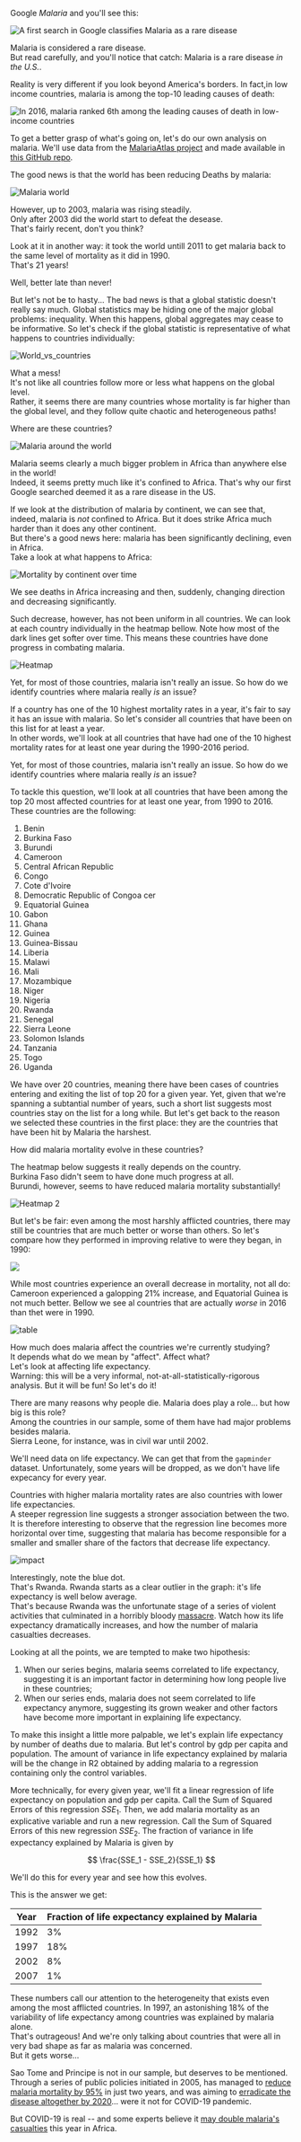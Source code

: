 
Google _Malaria_ and you'll see this:

![A first search in Google classifies Malaria as a rare disease](../assets/img/Malaria/Google_1st_search.png)

Malaria is considered a rare disease.   
But read carefully, and you'll notice that catch: Malaria is a rare disease _in the U.S._. 

Reality is very different if you look beyond America's borders. In fact,in low income countries, malaria is among the top-10 leading causes of death:

![In 2016, malaria ranked 6th among the leading causes of death in low-income countries](../assets/img/Malaria/diseases_ranking.png)

To get a better grasp of what's going on, let's do our own analysis on malaria. We'll use data from the [MalariaAtlas project](https://malariaatlas.org/) and made available in [this GitHub repo](https://github.com/rfordatascience/tidytuesday/tree/master/data/2018/2018-11-13). 

The good news is that the world has been reducing Deaths by malaria:

![Malaria world](../assets/img/Malaria/Mortality_world.png)

However, up to 2003, malaria was rising steadily.  
Only after 2003 did the world start to defeat the desease.  
That's fairly recent, don't you think?

Look at it in another way: it took the world untill 2011 to get malaria back to the same level of mortality as it did in 1990.  
That's 21 years!

Well, better late than never!  

But let's not be to hasty...
The bad news is that a global statistic doesn't really say much. 
Global statistics may be hiding one of the major global problems: inequality.
When this happens, global aggregates may cease to be informative.
So let's check if the global statistic is representative of what happens to countries individually:

![World_vs_countries](../assets/img/Malaria/Mortality_world_vs_countries.png)

What a mess!  
It's not like all countries follow more or less what happens on the global level.  
Rather, it seems there are many countries whose mortality is far higher than the global level, and they follow quite chaotic and heterogeneous paths! 

Where are these countries?

![Malaria around the world](../assets/img/Malaria/world_map.png)

Malaria seems clearly a much bigger problem in Africa than anywhere else in the world!  
Indeed, it seems pretty much like it's confined to Africa.
That's why our first Google searched deemed it as a rare disease in the US.

If we look at the distribution of malaria by continent, we can see that, indeed, malaria is *not* confined to Africa. 
But it does strike Africa much harder than it does any other continent.  
But there's a good news here: malaria has been significantly declining, even in Africa.  
Take a look at what happens to Africa:

![Mortality by continent over time](../assets/img/Malaria/mortality_by_continent_over_time.gif)

We see deaths in Africa increasing and then, suddenly, changing direction and decreasing significantly.

Such decrease, however, has not been uniform in all countries. We can look at each country individually in the heatmap bellow. Note how most of the dark lines get softer over time. This means these countries have done progress in combating malaria. 

![Heatmap](../assets/img/Malaria/heatmap.png)

Yet, for most of those countries, malaria isn't really an issue.
So how do we identify countries where malaria really *is* an issue?

If a country has one of the 10 highest mortality rates in a year, it's fair to say it has an issue with malaria.
So let's consider all countries that have been on this list for at least a year.  
In other words, we'll look at all countries that have had one of the 10 highest mortality rates for at least one year during the 1990-2016 period.




Yet, for most of those countries, malaria isn't really an issue.
So how do we identify countries where malaria really *is* an issue?

To tackle this question, we'll look at all countries that have been among the top 20 most affected countries for at least one year, from 1990 to 2016. These countries are the following:
1. Benin
2. Burkina Faso
3. Burundi
4. Cameroon
5. Central African Republic
6. Congo
7. Cote d'Ivoire
8. Democratic Republic of Congoa cer
9. Equatorial Guinea
10. Gabon
11. Ghana
12. Guinea
13. Guinea-Bissau
14. Liberia
15. Malawi
16. Mali
17. Mozambique
18. Niger
19. Nigeria
20. Rwanda
21. Senegal
22. Sierra Leone
23. Solomon Islands
24. Tanzania
25. Togo
26. Uganda

We have over 20 countries, meaning there have been cases of countries entering and exiting the list of top 20 for a given year. Yet, given that we're spanning a subtantial number of years, such a short list suggests most countries stay on the list for a long while. But let's get back to the reason we selected these countries in the first place: they are the countries that have been hit by Malaria the harshest.

How did malaria mortality evolve in these countries?

The heatmap below suggests it really depends on the country.  
Burkina Faso didn't seem to have done much progress at all.  
Burundi, however, seems to have reduced malaria mortality substantially!

![Heatmap 2](../assets/img/Malaria/Heatmap2.png)

But let's be fair: even among the most harshly afflicted countries, there may still be countries that are much better or worse than others. So let's compare how they performed in improving relative to were they began, in 1990:

![](../assets/img/Malaria/evolution_most_affected.png)

While most countries experience an overall decrease in mortality, not all do: Cameroon experienced a galopping 21% increase, and Equatorial Guinea is not much better. Bellow we see al countries that are actually _worse_ in 2016 than thet were in 1990.

![table](../assets/img/Malaria/table.png)

How much does malaria affect the countries we're currently studying?  
It depends what do we mean by "affect". Affect what?  
Let's look at affecting life expectancy.  
Warning: this will be a very informal, not-at-all-statistically-rigorous analysis. But it will be fun! So let's do it!

There are many reasons why people die. Malaria does play a role... but how big is this role?  
Among the countries in our sample, some of them have had major problems besides malaria.  
Sierra Leone, for instance, was in civil war until 2002. 

We'll need data on life expectancy. We can get that from the `gapminder` dataset. Unfortunately, some years will be dropped, as we don't have life expecancy for every year.

Countries with higher malaria mortality rates are also countries with lower life expectancies.  
A steeper regression line suggests a stronger association between the two.  
It is therefore interesting to observe that the regression line becomes more horizontal over time, suggesting that malaria has become responsible for a smaller and smaller share of the factors that decrease life expectancy.

![impact](../assets/img/Malaria/impact_of_Malaria.gif)

Interestingly, note the blue dot.  
That's Rwanda. 
Rwanda starts as a clear outlier in the graph: it's life expectancy is well below average.  
That's because Rwanda was the unfortunate stage of a series of violent activities that culminated in a horribly bloody [massacre](https://en.wikipedia.org/wiki/Rwandan_genocide). Watch how its life expectancy dramatically increases, and how the number of malaria casualties decreases. 

Looking at all the points, we are tempted to make two hipothesis:
1. When our series begins, malaria seems correlated to life expectancy, suggesting it is an important factor in determining how long people live in these countries;
2. When our series ends, malaria does not seem correlated to life expectancy anymore, suggesting its grown weaker and other factors have become more important in explaining life expectancy.

To make this insight a little more palpable, we let's explain life expectancy by number of deaths due to malaria. But let's control by gdp per capita and population. The amount of variance in life expectancy explained by malaria will be the change in R2 obtained by adding malaria to a regression containing only the control variables. 

More technically, for every given year, we'll fit a linear regression of life expectancy on population and gdp per capita. Call the Sum of Squared Errors of this regression $SSE_1$. Then, we add malaria mortality as an explicative variable and run a new regression. Call the Sum of Squared Errors of this new regression $SSE_2$. The fraction of variance in life expectancy explained by Malaria is given by

$$
\frac{SSE_1 - SSE_2}{SSE_1}
$$

We'll do this for every year and see how this evolves.

This is the answer we get:


Year| Fraction of life expectancy explained by Malaria |
----|-----------------------------|
1992| 3% |
1997| 18% |
2002|8% |
2007|1% |



These numbers call our attention to the heterogeneity that exists even among the most afflicted countries.
In 1997, an astonishing 18% of the variability of life expectancy among countries was explained by malaria alone.  
That's outrageous! And we're only talking about countries that were all in very bad shape as far as malaria was concerned.  
But it gets worse...

Sao Tome and Principe is not in our sample, but deserves to be mentioned. 
Through a series of public policies initiated in 2005, has managed to [reduce malaria mortality by 95%](https://www.researchgate.net/publication/23785356_Malaria_in_Sao_Tome_and_Principe_On_the_Brink_of_Elimination_after_Three_Years_of_Effective_Antimalarial_Measures) in just two years, and was aiming to [erradicate the disease altogether by 2020](http://www.shrinkingthemalariamap.org/elimination-progress/sao-tome-and-principe)... were it not for COVID-19 pandemic. 

But COVID-19 is real -- and some experts believe it [may double malaria's casualties](https://allafrica.com/stories/202008071020.html) this year in Africa. 
